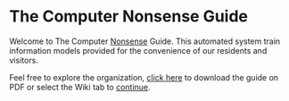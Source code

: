 # The Computer Nonsense Guide
Welcome to The Computer [Nonsense](https://nonsense.ws) Guide. This automated system train information models provided for the convenience of our residents and visitors.

Feel free to explore the organization, [click here](https://github.com/nonsensews/guide/raw/master/guide.pdf) to download the guide on PDF or select the Wiki tab to [continue](https://github.com/nonsensews/guide/wiki).
